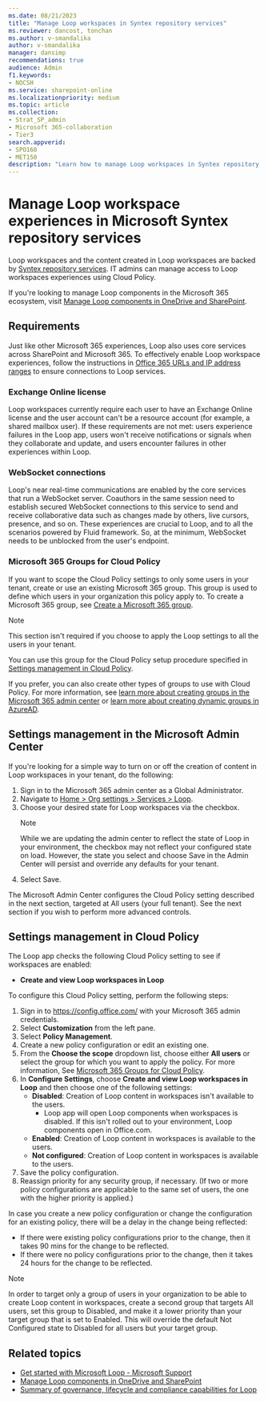 ```yaml
---
ms.date: 08/21/2023
title: "Manage Loop workspaces in Syntex repository services"
ms.reviewer: dancost, tonchan
ms.author: v-smandalika
author: v-smandalika
manager: dansimp
recommendations: true
audience: Admin
f1.keywords:
- NOCSH
ms.service: sharepoint-online
ms.localizationpriority: medium
ms.topic: article
ms.collection:
- Strat_SP_admin
- Microsoft 365-collaboration
- Tier3
search.appverid:
- SPO160
- MET150
description: "Learn how to manage Loop workspaces in Syntex repository services."
---
```


# Manage Loop workspace experiences in Microsoft Syntex repository services

Loop workspaces and the content created in Loop workspaces are backed by [Syntex repository services](https://devblogs.microsoft.com/microsoft365dev/introducing-syntex-repository-services-microsoft-365-superpowers-for-your-app/). IT admins can manage access to Loop workspaces experiences using Cloud Policy.

If you're looking to manage Loop components in the Microsoft 365 ecosystem, visit [Manage Loop components in OneDrive and SharePoint](/microsoft-365/loop/loop-components-configuration).

## Requirements

Just like other Microsoft 365 experiences, Loop also uses core services across SharePoint and Microsoft 365. To effectively enable Loop workspace experiences, follow the instructions in [Office 365 URLs and IP address ranges](/microsoft-365/enterprise/urls-and-ip-address-ranges) to ensure connections to Loop services.

### Exchange Online license

Loop workspaces currently require each user to have an Exchange Online license and the user account can't be a resource account (for example, a shared mailbox user). If these requirements are not met: users experience failures in the Loop app, users won't receive notifications or signals when they collaborate and update, and users encounter failures in other experiences within Loop.

### WebSocket connections

Loop's near real-time communications are enabled by the core services that run a WebSocket server. Coauthors in the same session need to establish secured WebSocket connections to this service to send and receive collaborative data such as changes made by others, live cursors, presence, and so on. These experiences are crucial to Loop, and to all the scenarios powered by Fluid framework. So, at the minimum, WebSocket needs to be unblocked from the user's endpoint.

### Microsoft 365 Groups for Cloud Policy

If you want to scope the Cloud Policy settings to only some users in your tenant, create or use an existing Microsoft 365 group. This group is used to define which users in your organization this policy apply to. To create a Microsoft 365 group, see [Create a Microsoft 365 group](/microsoft-365/admin/create-groups/create-groups).

> [!NOTE]
> This section isn't required if you choose to apply the Loop settings to all the users in your tenant.

You can use this group for the Cloud Policy setup procedure specified in [Settings management in Cloud Policy](#settings-management-in-cloud-policy).

If you prefer, you can also create other types of groups to use with Cloud Policy. For more information, see [learn more about creating groups in the Microsoft 365 admin center](/microsoft-365/admin/email/create-edit-or-delete-a-security-group) or [learn more about creating dynamic groups in AzureAD](/azure/active-directory/external-identities/use-dynamic-groups).

## Settings management in the Microsoft Admin Center

If you're looking for a simple way to turn on or off the creation of content in Loop workspaces in your tenant, do the following:

1. Sign in to the Microsoft 365 admin center as a Global Administrator.
1. Navigate to [Home > Org settings > Services > Loop](https://admin.microsoft.com/Adminportal/Home#/Settings/Services/:/Settings/L1/Loop).
1. Choose your desired state for Loop workspaces via the checkbox.
    > [!NOTE]
    > While we are updating the admin center to reflect the state of Loop in your environment, the checkbox may not reflect your configured state on load. However, the state you select and choose Save in the Admin Center will persist and override any defaults for your tenant.
1. Select Save.

The Microsoft Admin Center configures the Cloud Policy setting described in the next section, targeted at All users (your full tenant). See the next section if you wish to perform more advanced controls.

## Settings management in Cloud Policy

The Loop app checks the following Cloud Policy setting to see if workspaces are enabled:

- **Create and view Loop workspaces in Loop**

To configure this Cloud Policy setting, perform the following steps:

1. Sign in to https://config.office.com/ with your Microsoft 365 admin credentials.
1. Select **Customization** from the left pane.
1. Select **Policy Management**.
1. Create a new policy configuration or edit an existing one.
1. From the **Choose the scope** dropdown list, choose either **All users** or select the group for which you want to apply the policy. For more information, See [Microsoft 365 Groups for Cloud Policy](#microsoft-365-groups-for-cloud-policy).
1. In **Configure Settings**, choose **Create and view Loop workspaces in Loop** and then choose one of the following settings:
    - **Disabled**: Creation of Loop content in workspaces isn't available to the users.
        - Loop app will open Loop components when workspaces is disabled. If this isn't rolled out to your environment, Loop components open in Office.com.
    - **Enabled**: Creation of Loop content in workspaces is available to the users.
    - **Not configured**: Creation of Loop content in workspaces is available to the users.
1. Save the policy configuration.
1. Reassign priority for any security group, if necessary. (If two or more policy configurations are applicable to the same set of users, the one with the higher priority is applied.)

In case you create a new policy configuration or change the configuration for an existing policy, there will be a delay in the change being reflected:
- If there were existing policy configurations prior to the change, then it takes 90 mins for the change to be reflected.
- If there were no policy configurations prior to the change, then it takes 24 hours for the change to be reflected.

> [!NOTE]
> In order to target only a group of users in your organization to be able to create Loop content in workspaces, create a second group that targets All users, set this group to Disabled, and make it a lower priority than your target group that is set to Enabled. This will override the default Not Configured state to Disabled for all users but your target group.

## Related topics

- [Get started with Microsoft Loop - Microsoft Support](https://support.microsoft.com/office/get-started-with-microsoft-loop-9f4d8d4f-dfc6-4518-9ef6-069408c21f0c)
- [Manage Loop components in OneDrive and SharePoint](/microsoft-365/loop/loop-components-configuration)
- [Summary of governance, lifecycle and compliance capabilities for Loop](/microsoft-365/loop/loop-compliance-summary)
